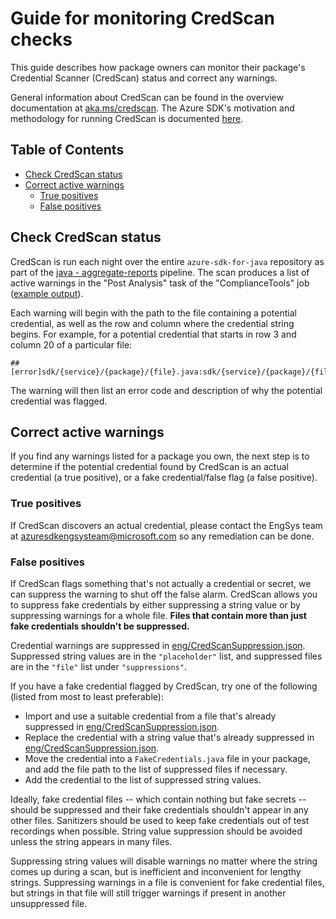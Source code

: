 # Guide for monitoring CredScan checks

This guide describes how package owners can monitor their package's Credential Scanner (CredScan) status and correct
any warnings.

General information about CredScan can be found in the overview documentation at [aka.ms/credscan][credscan_doc]. The
Azure SDK's motivation and methodology for running CredScan is documented [here][devops_doc].

## Table of Contents

- [Check CredScan status](#check-credscan-status)
- [Correct active warnings](#correct-active-warnings)
    - [True positives](#true-positives)
    - [False positives](#false-positives)

## Check CredScan status

CredScan is run each night over the entire `azure-sdk-for-java` repository as part of the
[java - aggregate-reports][aggregate_reports] pipeline. The scan produces a list of active warnings in the "Post
Analysis" task of the "ComplianceTools" job ([example output][credscan_output]).

Each warning will begin with the path to the file containing a potential credential, as well as the row and column where
the credential string begins. For example, for a potential credential that starts in row 3 and column 20 of a
particular file:

```text
##[error]sdk/{service}/{package}/{file}.java:sdk/{service}/{package}/{file}.java(3,20)
```

The warning will then list an error code and description of why the potential credential was flagged.

## Correct active warnings

If you find any warnings listed for a package you own, the next step is to determine if the potential credential found
by CredScan is an actual credential (a true positive), or a fake credential/false flag (a false positive).

### True positives

If CredScan discovers an actual credential, please contact the EngSys team at azuresdkengsysteam@microsoft.com so any
remediation can be done.

### False positives

If CredScan flags something that's not actually a credential or secret, we can suppress the warning to shut off the
false alarm. CredScan allows you to suppress fake credentials by either suppressing a string value or by suppressing
warnings for a whole file. **Files that contain more than just fake credentials shouldn't be suppressed.**

Credential warnings are suppressed in [eng/CredScanSuppression.json][suppression_file]. Suppressed string values are in
the `"placeholder"` list, and suppressed files are in the `"file"` list under `"suppressions"`.

If you have a fake credential flagged by CredScan, try one of the following (listed from most to least preferable):

- Import and use a suitable credential from a file that's already suppressed in [eng/CredScanSuppression.json][suppression_file].
- Replace the credential with a string value that's already suppressed in [eng/CredScanSuppression.json][suppression_file].
- Move the credential into a `FakeCredentials.java` file in your package, and add the file path to the list of suppressed files if necessary.
- Add the credential to the list of suppressed string values.

Ideally, fake credential files -- which contain nothing but fake secrets -- should be suppressed and their fake
credentials shouldn't appear in any other files. Sanitizers should be used to keep fake credentials out of test
recordings when possible. String value suppression should be avoided unless the string appears in many files.

Suppressing string values will disable warnings no matter where the string comes up during a scan, but is inefficient
and inconvenient for lengthy strings. Suppressing warnings in a file is convenient for fake credential files, but
strings in that file will still trigger warnings if present in another unsuppressed file.

[aggregate_reports]: https://dev.azure.com/azure-sdk/internal/_build?definitionId=1359
[credscan_doc]: https://aka.ms/credscan
[credscan_output]: https://dev.azure.com/azure-sdk/internal/_build/results?buildId=1347539&view=logs&j=3b141548-98d7-5be1-7ef8-eeb08ca02972&t=7989ab4d-bdd3-5239-37e1-e3681bbc7025
[devops_doc]: https://dev.azure.com/azure-sdk/internal/_wiki/wikis/internal.wiki/413/Credential-Scan-Step-in-Pipeline
[suppression_file]: https://github.com/Azure/azure-sdk-for-java/blob/main/eng/CredScanSuppression.json
